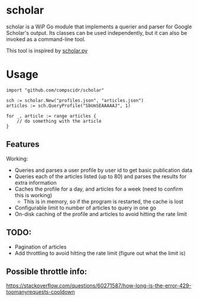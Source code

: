 # scholar
scholar is a WiP Go module that implements a querier and parser for Google Scholar's output. Its classes can be used 
independently, but it can also be invoked as a command-line tool.

This tool is inspired by [scholar.py](https://github.com/ckreibich/scholar.py)

# Usage
```
import "github.com/compscidr/scholar"

sch := scholar.New("profiles.json", "articles.json")
articles := sch.QueryProfile("SbUmSEAAAAAJ", 1)

for _, article := range articles {
	// do something with the article
}
```

## Features
Working:
* Queries and parses a user profile by user id to get basic publication data
* Queries each of the articles listed (up to 80) and parses the results for extra information
* Caches the profile for a day, and articles for a week (need to confirm this is working)
  * This is in memory, so if the program is restarted, the cache is lost
* Configurable limit to number of articles to query in one go
* On-disk caching of the profile and articles to avoid hitting the rate limit

## TODO:
* Pagination of articles
* Add throttling to avoid hitting the rate limit (figure out what the limit is)

## Possible throttle info:
https://stackoverflow.com/questions/60271587/how-long-is-the-error-429-toomanyrequests-cooldown
